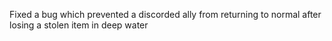 Fixed a bug which prevented a discorded ally from returning to normal after losing a stolen item in deep water
